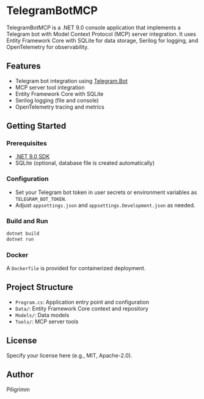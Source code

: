 # TelegramBotMCP

TelegramBotMCP is a .NET 9.0 console application that implements a Telegram bot with Model Context Protocol (MCP) server integration. It uses Entity Framework Core with SQLite for data storage, Serilog for logging, and OpenTelemetry for observability.

## Features

-   Telegram bot integration using [Telegram.Bot](https://github.com/TelegramBots/Telegram.Bot)
-   MCP server tool integration
-   Entity Framework Core with SQLite
-   Serilog logging (file and console)
-   OpenTelemetry tracing and metrics

## Getting Started

### Prerequisites

-   [.NET 9.0 SDK](https://dotnet.microsoft.com/download/dotnet/9.0)
-   SQLite (optional, database file is created automatically)

### Configuration

-   Set your Telegram bot token in user secrets or environment variables as `TELEGRAM_BOT_TOKEN`.
-   Adjust `appsettings.json` and `appsettings.Development.json` as needed.

### Build and Run

```sh
dotnet build
dotnet run
```

### Docker

A `Dockerfile` is provided for containerized deployment.

## Project Structure

-   `Program.cs`: Application entry point and configuration
-   `Data/`: Entity Framework Core context and repository
-   `Models/`: Data models
-   `Tools/`: MCP server tools

## License

Specify your license here (e.g., MIT, Apache-2.0).

## Author

Piligrimm
